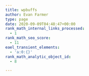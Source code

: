 ```yaml
---
title: wpbuffs
author: Evan Farmer
type: page
date: 2020-09-09T04:48:47+00:00
rank_math_internal_links_processed:
  - 1
rank_math_seo_score:
  - 11
eael_transient_elements:
  - 'a:0:{}'
rank_math_analytic_object_id:
  - 8

---
```

